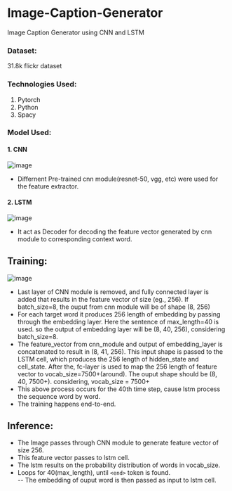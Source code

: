 # Image-Caption-Generator
Image Caption Generator using CNN and LSTM  

### Dataset:
  
31.8k flickr dataset

### Technologies Used:
1. Pytorch
2. Python
3. Spacy

### Model Used:

#### 1. CNN  

![image](https://user-images.githubusercontent.com/40908371/230452847-da13c2fe-ee7c-4db1-a60b-9713e38cf88a.png)

- Differnent Pre-trained cnn module(resnet-50, vgg, etc) were used for the feature extractor. 

#### 2. LSTM

![image](https://user-images.githubusercontent.com/40908371/230453778-76335890-7043-45dd-a6e0-f097c1c12dd3.png)

- It act as Decoder for decoding the feature vector generated by cnn module to corresponding context word.

## Training:

![image](https://user-images.githubusercontent.com/40908371/230453379-d2252378-24ad-415c-93aa-90c5b2dd2503.png)
- Last layer of CNN module is removed, and fully connected layer is added that results in the feature vector of size (eg., 256). If batch_size=8, the ouput from cnn module will be of shape (8, 256)  
- For each target word it produces 256 length of embedding by passing through the embedding layer. Here the sentence of max_length=40 is used. so the output of embedding layer will be (8, 40, 256), considering batch_size=8.  
- The feature_vector from cnn_module and output of embedding_layer is concatenated to result in (8, 41, 256). This input shape is passed to the LSTM cell, which produces the 256 length of hidden_state and cell_state. After the, fc-layer is used to map the 256 length of feature vector to vocab_size=7500+(around). The ouput shape should be (8, 40, 7500+). considering, vocab_size = 7500+
- This above process occurs for the 40th time step, cause lstm process the sequence word by word.  
- The training happens end-to-end. 

## Inference:  

- The Image passes through CNN module to generate feature vector of size 256.
- This feature vector passes to lstm cell.  
- The lstm results on the probability distribution of words in vocab_size.
- Loops for 40(max_length), until ```<end>``` token is found.  
  -- The embedding of ouput word is then passed as input to lstm cell.
